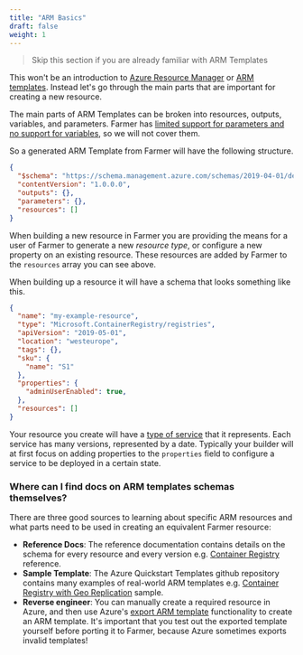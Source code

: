 ```yaml
---
title: "ARM Basics"
draft: false
weight: 1
---
```


> Skip this section if you are already familiar with ARM Templates

This won't be an introduction to [Azure Resource Manager](https://docs.microsoft.com/en-us/azure/azure-resource-manager/management/overview) or [ARM templates](https://docs.microsoft.com/en-us/azure/azure-resource-manager/templates/overview). Instead let's go through the main parts that are important for creating a new resource.

The main parts of ARM Templates can be broken into resources, outputs, variables, and parameters. Farmer has [limited support for parameters and no support for variables](https://compositionalit.github.io/farmer/api-overview/parameters/), so we will not cover them.

So a generated ARM Template from Farmer will have the following structure.

```json
{
  "$schema": "https://schema.management.azure.com/schemas/2019-04-01/deploymentTemplate.json#",
  "contentVersion": "1.0.0.0",
  "outputs": {},
  "parameters": {},
  "resources": []
}
```

When building a new resource in Farmer you are providing the means for a user of Farmer to generate a new *resource type*, or configure a new property on an existing resource. These resources are added by Farmer to the `resources` array you can see above.

When building up a resource it will have a schema that looks something like this.

```json
{
  "name": "my-example-resource",
  "type": "Microsoft.ContainerRegistry/registries",
  "apiVersion": "2019-05-01",
  "location": "westeurope",
  "tags": {},
  "sku": {
    "name": "S1"
  },
  "properties": {
    "adminUserEnabled": true,
  },
  "resources": []
}
```

Your resource you create will have a [type of service](https://docs.microsoft.com/en-us/azure/templates/microsoft.containerregistry/allversions) that it represents. Each service has many versions, represented by a date. Typically your builder will at first focus on adding properties to the `properties` field to configure a service to be deployed in a certain state.

### Where can I find docs on ARM templates schemas themselves?
There are three good sources to learning about specific ARM resources and what parts need to be used in creating an equivalent Farmer resource:

* **Reference Docs**: The reference documentation contains details on the schema for every resource and every version e.g. [Container Registry](https://docs.microsoft.com/en-us/azure/templates/microsoft.containerregistry/2017-10-01/registries) reference.
* **Sample Template**: The Azure Quickstart Templates github repository contains many examples of real-world ARM templates e.g. [Container Registry with Geo Replication](https://github.com/Azure/azure-quickstart-templates/tree/master/quickstarts/microsoft.containerregistry/container-registry-geo-replication) sample.
* **Reverse engineer**: You can manually create a required resource in Azure, and then use Azure's [export ARM template](https://docs.microsoft.com/en-us/azure/azure-resource-manager/templates/export-template-portal) functionality to create an ARM template. It's important that you test out the exported template yourself before porting it to Farmer, because Azure sometimes exports invalid templates!

